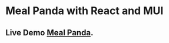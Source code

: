 # Meal Panda with React and MUI

## Live Demo [Meal Panda](https://meal-panda-react.netlify.app/).

